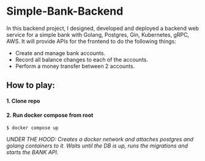 # Simple-Bank-Backend
In this backend project, I designed, developed and deployed a backend web service for a simple bank with Golang, Postgres, Gin, Kubernetes, gRPC, AWS.
It will provide APIs for the frontend to do the following things:
- Create and manage bank accounts.
- Record all balance changes to each of the accounts.
- Perform a money transfer between 2 accounts.

## How to play:
#### 1. Clone repo
#### 2. Run docker compose from root
```
$ docker compose up
```
_UNDER THE HOOD: Creates a docker network and attaches postgres and golang containers to it. Waits until the DB is up, runs the migrations and starts the BANK API._
